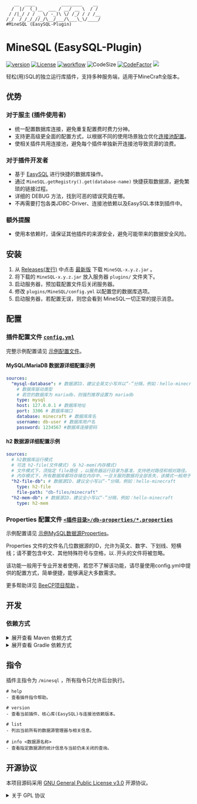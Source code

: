 ```text
   __  ____          ________    __ 
  /  |/  (_)__  ___ / __/ __ \  / / 
 / /|_/ / / _ \/ -_)\ \/ /_/ / / /__
/_/  /_/_/_//_/\__/___/\___\_\/____/
#MineSQL (EasySQL-Plugin)
```

# MineSQL (EasySQL-Plugin)

[![version](https://img.shields.io/github/v/release/CarmJos/MineSQL)](https://github.com/CarmJos/MineSQL/releases)
[![License](https://img.shields.io/github/license/CarmJos/MineSQL)](https://opensource.org/licenses/GPL-3.0)
[![workflow](https://github.com/CarmJos/MineSQL/actions/workflows/maven.yml/badge.svg?branch=master)](https://github.com/CarmJos/MineSQL/actions/workflows/maven.yml)
![CodeSize](https://img.shields.io/github/languages/code-size/CarmJos/MineSQL)
[![CodeFactor](https://www.codefactor.io/repository/github/carmjos/minesql/badge)](https://www.codefactor.io/repository/github/carmjos/minesql)
![](https://visitor-badge.glitch.me/badge?page_id=MineSQL.readme)

轻松(用)SQL的独立运行库插件，支持多种服务端，适用于MineCraft全版本。

## 优势

### 对于服主 (插件使用者)

- 统一配置数据库连接，避免重复配置费时费力分神。
- 支持更高级更全面的配置方式，以根据不同的使用场景独立优化[连接池配置](https://github.com/Chris2018998/BeeCP/wiki/Configuration--List)。
- 使相关插件共用连接池，避免每个插件单独新开连接池导致资源的浪费。

### 对于插件开发者

- 基于 [EasySQL](https://github.com/CarmJos/EasySQL) 进行快捷的数据库操作。
- 通过 `MineSQL.getRegistry().get(database-name)` 快捷获取数据源，避免繁琐的链接过程。
- 详细的 DEBUG 方法，找到可恶的错误究竟在哪。
- 不再需要打包各类JDBC-Driver、连接池依赖以及EasySQL本体到插件中。

### 额外提醒

- 使用本依赖时，请保证其他插件的来源安全，避免可能带来的数据安全风险。

## 安装

1. 从 [Releases(发行)](https://github.com/CarmJos/MineSQL/releases/) 中点击 [最新版](https://github.com/CarmJos/MineSQL/releases/latest) 下载 `MineSQL-x.y.z.jar` 。
2. 将下载的 `MineSQL-x.y.z.jar` 放入服务器 `plugins/` 文件夹下。
3. 启动服务器，预加载配置文件后关闭服务器。
4. 修改 `plugins/MineSQL/config.yml` 以配置您的数据库选项。
5. 启动服务器，若配置无误，则您会看到 MineSQL一切正常的提示消息。

## 配置

### 插件配置文件 [`config.yml`](.doc/example-config.yml)

完整示例配置请见 [示例配置文件](.doc/example-config.yml)。

#### MySQL/MariaDB 数据源详细配置示例

```yaml
sources:
  "mysql-database": # 数据源ID，建议全英文小写并以“-”分隔，例如：hello-minecraft
    # 数据库驱动类型
    # 若您的数据库为 mariadb，则强烈推荐设置为 mariadb
    type: mysql
    host: 127.0.0.1 # 数据库地址
    port: 3306 # 数据库端口
    database: minecraft # 数据库库名
    username: db-user # 数据库用户名
    password: 1234567 #数据库连接密码
```

#### h2 数据源详细配置示例

```yaml
sources:
  # h2数据库运行模式
  # 可选 h2-file(文件模式) 与 h2-mem(内存模式)
  # 文件模式下，须指定 file路径 ，以服务器运行目录为基准，支持绝对路径和相对路径。
  # 内存模式下，所有数据库都将存储在内存中，一旦关服则数据将全部丢失，该模式一般用于测试
  "h2-file-db": # 数据源ID，建议全小写以“-”分隔，例如：hello-minecraft
    type: h2-file
    file-path: "db-files/minecraft"
  "h2-mem-db": # 数据源ID，建议全小写以“-”分隔，例如：hello-minecraft
    type: h2-mem
```

### Properties 配置文件 [`<插件目录>/db-properties/*.properties`](core/src/main/resources/db-properties/.example-mysql.properties)

示例配置请见 [示例MySQL数据源Properties](core/src/main/resources/db-properties/.example-mysql.properties)。

Properties 文件的文件名几位数据源的ID，允许为英文、数字、下划线、短横线；请不要包含中文、其他特殊符号与空格，以`.`开头的文件将被忽略。

该功能一般用于专业开发者使用，若您不了解该功能，请尽量使用config.yml中提供的配置方式，简单便捷，能够满足大多数需求。

更多帮助详见 [BeeCP项目帮助](https://github.com/Chris2018998/BeeCP) 。

## 开发

### 依赖方式

<details>
<summary>展开查看 Maven 依赖方式</summary>

```xml

<project>
    <repositories>

        <repository>
            <!--采用Maven中心库，安全稳定，但版本更新需要等待同步-->
            <id>maven</id>
            <name>Maven Central</name>
            <url>https://repo1.maven.org/maven2</url>
        </repository>

        <repository>
            <!--采用github分支依赖库，稳定更新快-->
            <id>MineSQL</id>
            <name>GitHub Branch Repository</name>
            <url>https://github.com/CarmJos/MineSQL/blob/repo/</url>
        </repository>

        <repository>
            <!--采用我的私人依赖库，简单方便，但可能因为变故而无法使用-->
            <id>carm-repo</id>
            <name>Carm's Repo</name>
            <url>https://repo.carm.cc/repository/maven-public/</url>
        </repository>

    </repositories>

    <dependencies>

        <dependency>
            <groupId>cc.carm.plugin</groupId>
            <artifactId>minesql-api</artifactId>
            <version>[LATEST RELEASE]</version>
            <scope>provided</scope>
        </dependency>

    </dependencies>
</project>
```

</details>

<details>
<summary>展开查看 Gradle 依赖方式</summary>

```groovy
repositories {

    //采用Maven中心库，安全稳定，但版本更新需要等待同步
    mavenCentral()

    // 采用github分支依赖库，稳定更新快
    maven { url 'https://github.com/CarmJos/MineSQL/blob/repo/' }

    // 采用我的私人依赖库，简单方便，但可能因为变故而无法使用
    maven { url 'https://repo.carm.cc/repository/maven-public/' }
}

dependencies {
    compileOnly "cc.carm.plugin:minesql-api:[LATEST RELEASE]"
}
```

</details>

## 指令

插件主指令为 `/minesql` ，所有指令只允许后台执行。

```text
# help
- 查看插件指令帮助。

# version
- 查看当前插件、核心库(EasySQL)与连接池依赖版本。

# list
- 列出当前所有的数据源管理器与相关信息。

# info <数据源名称>
- 查看指定数据源的统计信息与当前仍未关闭的查询。
```

## 开源协议

本项目源码采用 [GNU General Public License v3.0](https://opensource.org/licenses/GPL-3.0) 开源协议。

<details>
  <summary>关于 GPL 协议</summary>

> GNU General Public Licence (GPL) 有可能是开源界最常用的许可模式。GPL 保证了所有开发者的权利，同时为使用者提供了足够的复制，分发，修改的权利：
>
> #### 可自由复制
> 你可以将软件复制到你的电脑，你客户的电脑，或者任何地方。复制份数没有任何限制。
> #### 可自由分发
> 在你的网站提供下载，拷贝到U盘送人，或者将源代码打印出来从窗户扔出去（环保起见，请别这样做）。
> #### 可以用来盈利
> 你可以在分发软件的时候收费，但你必须在收费前向你的客户提供该软件的 GNU GPL 许可协议，以便让他们知道，他们可以从别的渠道免费得到这份软件，以及你收费的理由。
> #### 可自由修改
> 如果你想添加或删除某个功能，没问题，如果你想在别的项目中使用部分代码，也没问题，唯一的要求是，使用了这段代码的项目也必须使用
> GPL 协议。
>
> 需要注意的是，分发的时候，需要明确提供源代码和二进制文件，另外，用于某些程序的某些协议有一些问题和限制，你可以看一下
> @PierreJoye 写的 Practical Guide to GPL Compliance 一文。使用 GPL 协议，你必须在源代码代码中包含相应信息，以及协议本身。
>
> *以上文字来自 [五种开源协议GPL,LGPL,BSD,MIT,Apache](https://www.oschina.net/question/54100_9455) 。*
</details>
